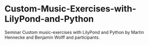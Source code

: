 # Custom-Music-Exercises-with-LilyPond-and-Python
Seminar Custom music-exercises with LilyPond and Python by Martin Hennecke and Benjamin Wolff and participants. 


